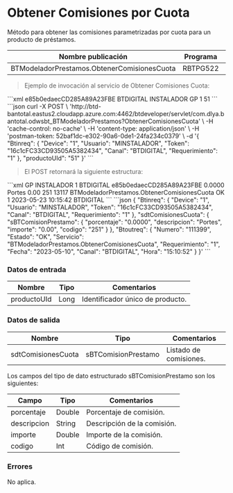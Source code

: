 # Obtener Comisiones por Cuota 

Método para obtener las comisiones parametrizadas por cuota para un producto de préstamos. 

Nombre publicación | Programa | Global/País 
--------- | ----------- | ----------- 
BTModeladorPrestamos.ObtenerComisionesCuota | RBTPG522 | Global 

> Ejemplo de invocación al servicio de Obtener Comisiones Cuota: 

<code-group> 
<code-block title="XML" active> 
```xml 
<soapenv:Envelope xmlns:soapenv="http://schemas.xmlsoap.org/soap/envelope/" xmlns:bts="http://uy.com.dlya.bantotal/BTSOA/"> 
   <soapenv:Header/> 
   <soapenv:Body> 
      <bts:BTModeladorPrestamos.ObtenerComisionesCuota> 
         <bts:Btinreq> 
            <bts:Token>e85b0edaecCD285A89A23FBE</bts:Token> 
            <bts:Canal>BTDIGITAL</bts:Canal> 
            <bts:Usuario>INSTALADOR</bts:Usuario> 
            <bts:Device>GP</bts:Device> 
            <bts:Requerimiento>1</bts:Requerimiento> 
         </bts:Btinreq> 
         <bts:productoUId>51</bts:productoUId> 
      </bts:BTModeladorPrestamos.ObtenerComisionesCuota> 
   </soapenv:Body> 
</soapenv:Envelope> 
``` 
</code-block> 

<code-block title="JSON"> 
```json 
curl -X POST \ 
	'http://btd-bantotal.eastus2.cloudapp.azure.com:4462/btdeveloper/servlet/com.dlya.bantotal.odwsbt_BTModeladorPrestamos?ObtenerComisionesCuota' \ 
	-H 'cache-control: no-cache' \ 
	-H 'content-type: application/json' \ 
	-H 'postman-token: 52baf1dc-e302-90a6-0de1-24fa234c0379' \ 
	-d '{ 
	"Btinreq": { 
	  "Device": "1", 
	  "Usuario": "MINSTALADOR", 
	  "Token": "16c1cFC33CD93505A5382434", 
	  "Canal": "BTDIGITAL", 
	  "Requerimiento": "1" 
	}, 
	"productoUId": "51" 
}' 
``` 
</code-block> 
</code-group> 

> El POST retornará la siguiente estructura: 

<code-group> 
<code-block title="XML" active> 
```xml 
<SOAP-ENV:Envelope xmlns:SOAP-ENV="http://schemas.xmlsoap.org/soap/envelope/" xmlns:xsd="http://www.w3.org/2001/XMLSchema" xmlns:SOAP-ENC="http://schemas.xmlsoap.org/soap/encoding/" xmlns:xsi="http://www.w3.org/2001/XMLSchema-instance"> 
   <SOAP-ENV:Body> 
      <BTModeladorPrestamos.ObtenerComisionesCuotaResponse xmlns="http://uy.com.dlya.bantotal/BTSOA/"> 
         <Btinreq> 
            <Device>GP</Device> 
            <Usuario>INSTALADOR</Usuario> 
            <Requerimiento>1</Requerimiento> 
            <Canal>BTDIGITAL</Canal> 
            <Token>e85b0edaecCD285A89A23FBE</Token> 
         </Btinreq> 
         <sdtComisionesCuota> 
            <sBTComisionPrestamo> 
               <porcentaje>0.0000</porcentaje> 
               <descripcion>Portes</descripcion> 
               <importe>0.00</importe> 
               <codigo>251</codigo> 
            </sBTComisionPrestamo> 
         </sdtComisionesCuota> 
         <Erroresnegocio></Erroresnegocio> 
         <Btoutreq> 
            <Numero>13117</Numero> 
            <Servicio>BTModeladorPrestamos.ObtenerComisionesCuota</Servicio> 
            <Estado>OK</Estado> 
            <Requerimiento>1</Requerimiento> 
            <Fecha>2023-05-23</Fecha> 
            <Hora>10:15:42</Hora> 
            <Canal>BTDIGITAL</Canal> 
         </Btoutreq> 
      </BTModeladorPrestamos.ObtenerComisionesCuotaResponse> 
   </SOAP-ENV:Body> 
</SOAP-ENV:Envelope> 
``` 
</code-block> 

<code-block title="JSON"> 
```json 
{ 
    "Btinreq": { 
        "Device": "1", 
        "Usuario": "MINSTALADOR", 
        "Token": "16c1cFC33CD93505A5382434", 
        "Canal": "BTDIGITAL", 
        "Requerimiento": "1" 
    }, 
    "sdtComisionesCuota": { 
        "sBTComisionPrestamo": { 
        "porcentaje": "0.0000", 
        "descripcion": "Portes", 
        "importe": "0.00", 
        "codigo": "251" 
        } 
    }, 
    "Btoutreq": { 
        "Numero": "111399", 
        "Estado": "OK", 
        "Servicio": "BTModeladorPrestamos.ObtenerComisionesCuota", 
        "Requerimiento": "1", 
        "Fecha": "2023-05-10", 
        "Canal": "BTDIGITAL", 
        "Hora": "15:10:52" 
    } 
}' 
``` 
</code-block> 
</code-group> 

### Datos de entrada 

Nombre | Tipo | Comentarios 
--------- | ----------- | ----------- 
productoUId | Long | Identificador único de producto. 

### Datos de salida 

Nombre | Tipo | Comentarios 
--------- | ----------- | ----------- 
sdtComisionesCuota | sBTComisionPrestamo | Listado de comisiones. 

Los campos del tipo de dato estructurado sBTComisionPrestamo son los siguientes: 

Campo | Tipo | Comentarios 
--------- | ----------- | ----------- 
porcentaje | Double | Porcentaje de comisión. 
descripcion | String | Descripción de la comisión. 
importe | Double | Importe de la comisión. 
codigo | Int | Código de comisión. 

### Errores 

No aplica. 


 
